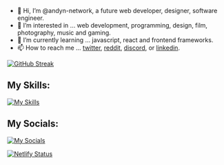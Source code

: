 - 👋 Hi, I’m @andyn-network, a future web developer, designer, software engineer. 
- 👀 I’m interested in ... web development, programming, design, film, photography, music and gaming.
- 🌱 I’m currently learning ... javascript, react and frontend frameworks.
- 📫 How to reach me ... [twitter](https://twitter.com/andyn_network "twitter"), [reddit](https://www.reddit.com/user/andyn-network "reddit"), [discord](https://www.discordapp.com/users/1131188074173444167), or [linkedin](https://www.linkedin.com/in/andyn-network/ "linkedin").

[![GitHub Streak](https://github-readme-streak-stats.herokuapp.com?user=andyn-network&theme=dark)](https://git.io/streak-stats)
## My Skills:
[![My Skills](https://skillicons.dev/icons?i=vscode,js,html,css,sass,react,bootstrap,jquery,d3,git,netlify,nodejs,redux,svg,vite,ps,pr)](https://skillicons.dev)

## My Socials:
[![My Socials](https://skillicons.dev/icons?i=twitter,discord,github,linkedin)](https://skillicons.dev)

[![Netlify Status](https://api.netlify.com/api/v1/badges/8eab093e-8727-4fa7-9edc-2001ccabec01/deploy-status)](https://app.netlify.com/sites/andyn-network/deploys)
<!---
andyn-network/andyn-network is a ✨ special ✨ repository because its `README.md` (this file) appears on your GitHub profile.
You can click the Preview link to take a look at your changes.
--->
